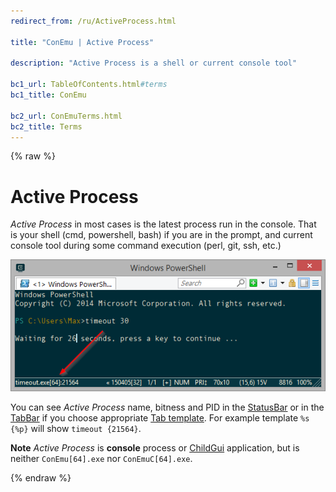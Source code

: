 ```yaml
---
redirect_from: /ru/ActiveProcess.html

title: "ConEmu | Active Process"

description: "Active Process is a shell or current console tool"

bc1_url: TableOfContents.html#terms
bc1_title: ConEmu

bc2_url: ConEmuTerms.html
bc2_title: Terms
---
```


{% raw %}

# Active Process

*Active Process* in most cases is the latest process run in the console.
That is your shell (cmd, powershell, bash) if you are in the prompt, and current console tool during
some command execution (perl, git, ssh, etc.)

![Active process in ConEmu StatusBar](/img/ConEmuActiveProcess.png)

You can see *Active Process* name, bitness and PID in the [StatusBar](StatusBar.html)
or in the [TabBar](TabBar.html) if you choose appropriate [Tab template](SettingsTabBar.html).
For example template `%s {%p}` will show `timeout {21564}`.

**Note** *Active Process* is **console** process or
[ChildGui](ChildGui.html) application,
but is neither `ConEmu[64].exe` nor `ConEmuC[64].exe`.

{% endraw %}
